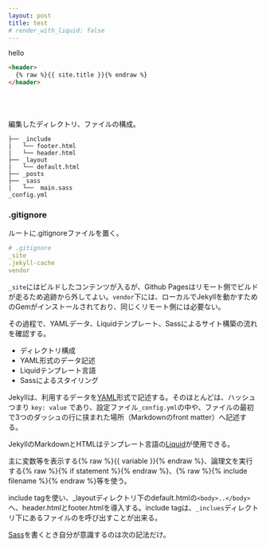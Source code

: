 ```yaml
---
layout: post
title: test
# render_with_liquid: false
---
```


hello

```html
<header>
  {% raw %}{{ site.title }}{% endraw %}
</header>
```

<br/><br/><br/>
編集したディレクトリ、ファイルの構成。

```shell
├── _include
|   └── footer.html
|   └── header.html
├── _layout
|   └── default.html
├── _posts
├── _sass
|   └──  main.sass
_config.yml
```

### .gitignore

ルートに.gitignoreファイルを置く。

```yaml
# .gitignore
_site
.jekyll-cache
vendor
```

`_site`にはビルドしたコンテンツが入るが、Github Pagesはリモート側でビルドが走るため追跡から外してよい。`vendor`下には、ローカルでJekyllを動かすためのGemがインストールされており、同じくリモート側には必要ない。


その過程で、YAMLデータ、Liquidテンプレート、Sassによるサイト構築の流れを確認する。

- ディレクトリ構成
- YAML形式のデータ記述
- Liquidテンプレート言語
- Sassによるスタイリング

Jekyllは、利用するデータを[YAML](https://magazine.rubyist.net/articles/0009/0009-YAML.html)形式で記述する。そのほとんどは、ハッシュつまり `key: value` であり、設定ファイル`_config.yml`の中や、ファイルの最初で3つのダッシュの行に挟まれた場所（Markdownのfront matter）へ記述する。<br/>

JekyllのMarkdownとHTMLはテンプレート言語の[Liquid](https://shopify.github.io/liquid/)が使用できる。<br/>

主に変数等を表示する{% raw %}{{ variable }}{% endraw %}、論理文を実行する{% raw %}{% if statement %}{% endraw %}、{% raw %}{% include filename %}{% endraw %}等を使う。<br/>

include tagを使い、_layoutディレクトリ下のdefault.htmlの`<body>..</body>`へ、header.htmlとfooter.htmlを導入する。include tagは、`_inclues`ディレクトリ下にあるファイルのを呼び出すことが出来る。<br/>


[Sass](https://sass-lang.com/)を書くとき自分が意識するのは次の記法だけ。
